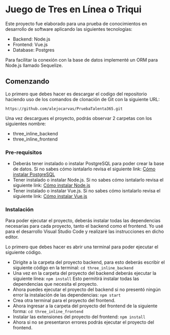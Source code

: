 # Juego de Tres en Línea o Triqui

Este proyecto fue elaborado para una prueba de conocimientos en desarrollo de software aplicando las siguientes tecnologías:

- Backend: Node.js
- Frontend: Vue.js
- Database: Postgres

Para facilitar la conexión con la base de datos implementé un ORM para Node.js llamado Sequelize.

## Comenzando

Lo primero que debes hacer es descargar el codigo del repositorio haciendo uso de los comandos de clonación de Git con la siguiente URL:

`https://github.com/alejocarvas/PruebaTalenta365.git`

Una vez descargues el proyecto, podrás observar 2 carpetas con los siguientes nombre:

- three_inline_backend
- three_inline_frontend

### Pre-requisitos

- Deberás tener instalado o instalar PostgreSQL para poder crear la base de datos. Si no sabes cómo isntalarlo revisa el siguiente link: [Cómo instalar PostgreSQL](http://https://www.locurainformaticadigital.com/2018/09/08/descargar-e-instalar-postgresql-en-windows/ 'Cómo instalar PostgreSQL')
- Tener instalado o instalar Node.js. Si no sabes cómo isntalarlo revisa el siguiente link: [Cómo instalar Node.js](http://https://www.ecodeup.com/como-instalar-node-js-y-su-gestor-de-paquetes-npm-en-windows/ 'Cómo instalar Node.js')
- Tener instalado o instalar Vue.js. Si no sabes cómo isntalarlo revisa el siguiente link: [Cómo instalar Vue.js](http://https://es.vuejs.org/v2/guide/installation.html 'Cómo instalar Vue.js')

### Instalación

Para poder ejecutar el proyecto, deberás instalar todas las dependencias necesarias para cada proyecto, tanto el backend como el frontend. Yo usé para el desarrollo Visual Studio Code y realizaré las instrucciones en dicho editor.

Lo primero que debes hacer es abrir una terminal para poder ejecutar el siguiente código.

- Dirigite a la carpeta del proyecto backend, para esto deberás escribir el siguiente código en la terminal:
  `cd three_inline_backend`
- Una vez en la carpeta del proyecto del backend deberás ejecutar la siguiente línea:
  `npm install`
  Esto permitirá instalar todas las dependencias que necesita el proyecto.
- Ahora puedes ejecutar el proyecto del backend si no presentó ningún error la instalación de las dependencias:
  `npm start`
- Crea otra terminal para el proyecto del frontend.
- Ahora ingresar a la carpeta del proyecto del frontend de la siguiente forma:
  `cd three_inline_frontend`
- Instalar las extensiones del proyecto del frontend:
  `npm install`
- Ahora si no se presentaron errores podrás ejecutar el proyecto del frontend.
